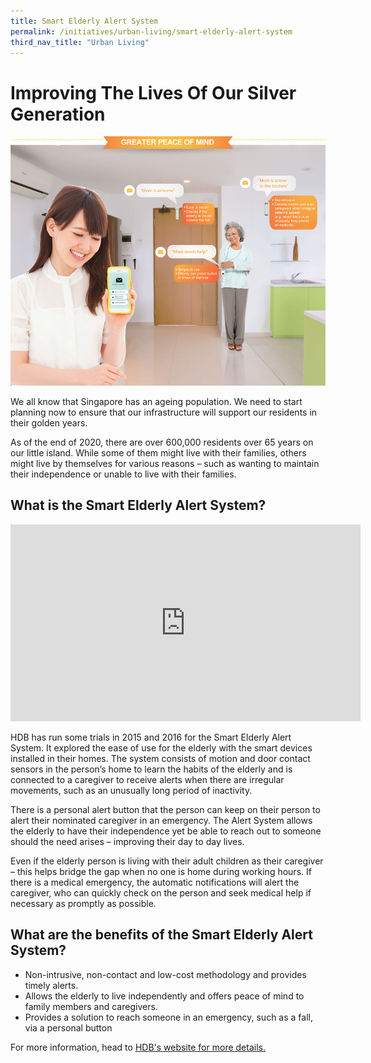 ```yaml
---
title: Smart Elderly Alert System
permalink: /initiatives/urban-living/smart-elderly-alert-system
third_nav_title: "Urban Living"
---
```


# Improving The Lives Of Our Silver Generation

![Smart elderly alert system](/images/initiatives/smart-elderly-alert-system.jpg)

We all know that Singapore has an ageing population. We need to start planning now to ensure that our infrastructure will support our residents in their golden years. 

As of the end of 2020, there are over 600,000 residents over 65 years on our little island. While some of them might live with their families, others might live by themselves for various reasons – such as wanting to maintain their independence or unable to live with their families.

## What is the Smart Elderly Alert System?

<iframe width="560" height="315" src="https://www.youtube.com/embed/cexGXwsvUSc" frameborder="0" allow="accelerometer; autoplay; clipboard-write; encrypted-media; gyroscope; picture-in-picture" allowfullscreen></iframe>

HDB has run some trials in 2015 and 2016 for the Smart Elderly Alert System. It explored the ease of use for the elderly with the smart devices installed in their homes. The system consists of motion and door contact sensors in the person’s home to learn the habits of the elderly and is connected to a caregiver to receive alerts when there are irregular movements, such as an unusually long period of inactivity. 

There is a personal alert button that the person can keep on their person to alert their nominated caregiver in an emergency. The Alert System allows the elderly to have their independence yet be able to reach out to someone should the need arises – improving their day to day lives. 

Even if the elderly person is living with their adult children as their caregiver – this helps bridge the gap when no one is home during working hours. If there is a medical emergency, the automatic notifications will alert the caregiver, who can quickly check on the person and seek medical help if necessary as promptly as possible. 


## What are the benefits of the Smart Elderly Alert System? 
- Non-intrusive, non-contact and low-cost methodology and provides timely alerts.
- Allows the elderly to live independently and offers peace of mind to family members and caregivers.
- Provides a solution to reach someone in an emergency, such as a fall, via a personal button 

For more information, head to <a href="https://www.hdb.gov.sg/about-us/our-role/smart-and-sustainable-living/smart-hdb-town-page/hdb-smart-home-exhibition" target="_blank">HDB's website for more details.</a>
